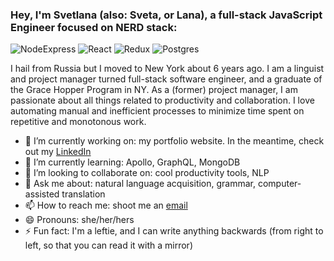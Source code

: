 ### Hey, I'm Svetlana (also: Sveta, or Lana), a full-stack JavaScript Engineer focused on NERD stack:

![NodeExpress](https://www.iconninja.com/files/486/38/391/install-npm-js-node-javascript-tools-development-icon.png)
![React](https://video-react.js.org/assets/logo.png)
![Redux](https://cdn.iconscout.com/icon/free/png-128/redux-283024.png)
![Postgres](https://wiki.postgresql.org/images/a/ac/PostgreSQL_logo.1color_white.120x120.png)


I hail from Russia but I moved to New York about 6 years ago.
I am a  linguist and project manager turned full-stack software engineer, and a graduate of the Grace Hopper Program in NY.
As a (former) project manager, I am passionate about all things related to productivity and collaboration.
I love automating manual and inefficient processes to minimize time spent on repetitive and monotonous work.

* 🔭 I’m currently working on: my portfolio website.
In the meantime, check out my [LinkedIn](https://www.linkedin.com/in/svetlana-leonova/)
* 🌱 I’m currently learning: Apollo, GraphQL, MongoDB
* 👯 I’m looking to collaborate on: cool productivity tools, NLP
* 💬 Ask me about: natural language acquisition, grammar, computer-assisted translation
* 📫 How to reach me: shoot me an [email](leonova_svetlana@yahoo.com)
* 😄 Pronouns: she/her/hers
* ⚡ Fun fact: I'm a leftie, and I can write anything backwards (from right to left, so that you can read it with a mirror)
